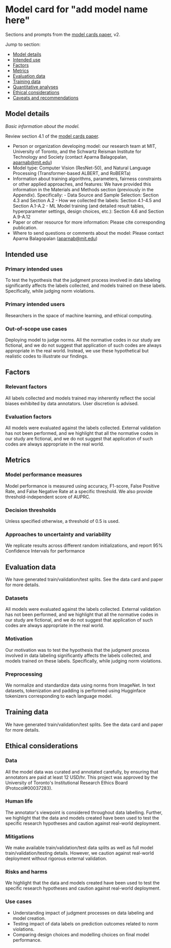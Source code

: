 # Model card for "add model name here"

Sections and prompts from the [model cards paper](https://arxiv.org/abs/1810.03993), v2.

Jump to section:

- [Model details](#model-details)
- [Intended use](#intended-use)
- [Factors](#factors)
- [Metrics](#metrics)
- [Evaluation data](#evaluation-data)
- [Training data](#training-data)
- [Quantitative analyses](#quantitative-analyses)
- [Ethical considerations](#ethical-considerations)
- [Caveats and recommendations](#caveats-and-recommendations)

## Model details

_Basic information about the model._

Review section 4.1 of the [model cards paper](https://arxiv.org/abs/1810.03993).

- Person or organization developing model: our research team at MIT, University of Toronto, and the Schwartz Reisman Institute for Technology and Society (contact Aparna Balagopalan, aparnab@mit.edu)
- Model type: Computer Vision (ResNet-50), and Natural Language Processing (Transformer-based ALBERT, and RoBERTa)
- Information about training algorithms, parameters, fairness constraints or other applied
  approaches, and features: We have provided this information in the Materials and Methods section (previously in the Appendix). Specifically:
			- Data Source and Sample Selection: Section 4.3 and Section A.2
			- How we collected the labels: Section 4.1-4.5 and Section A.1-A.2
			- ML Model training (and detailed result tables, hyperparameter settings, design choices, etc.): Section 4.6 and Section A.9-A.12
- Paper or other resource for more information: Please cite corresponding publication.
- Where to send questions or comments about the model: Please contact Aparna Balagopalan (aparnab@mit.edu)

## Intended use


### Primary intended uses
To test the hypothesis that the judgment process involved in data labeling significantly affects the labels collected, and models trained on these labels. Specifically, while judging norm violations.

### Primary intended users
Researchers in the space of machine learning, and ethical computing.

### Out-of-scope use cases
Deploying model to judge norms. All the normative codes in our study are fictional, and we do not suggest that application of such codes are always appropriate in the real world. Instead, we use these hypothetical but realistic codes to illustrate our findings.

## Factors


### Relevant factors
All labels collected and models trained may inherently reflect the social biases exhibited by data annotators. User discretion is advised.


### Evaluation factors
All models were evaluated against the labels collected. External validation has not been performed, and we highlight that all the normative codes in our study are fictional, and we do not suggest that application of such codes are always appropriate in the real world.


## Metrics



### Model performance measures
Model performance is measured using accuracy, F1-score, False Positive Rate, and False Negative Rate at a specific threshold. We also provide threshold-independent score of AUPRC.

### Decision thresholds
Unless specified otherwise, a threshold of 0.5 is used.

### Approaches to uncertainty and variability
We replicate results across different random initializations, and report 95% Confidence Intervals for performance

## Evaluation data
We have generated train/validation/test splits. See the data card and paper for more details.



### Datasets
All models were evaluated against the labels collected. External validation has not been performed, and we highlight that all the normative codes in our study are fictional, and we do not suggest that application of such codes are always appropriate in the real world.


### Motivation
Our motivation was to test the hypothesis that the judgment process involved in data labeling significantly affects the labels collected, and models trained on these labels. Specifically, while judging norm violations.


### Preprocessing
We normalize and standardize data using norms from ImageNet. In text datasets, tokenization and padding is performed using Hugginface tokenizers corresponding to each language model.

## Training data
We have generated train/validation/test splits. See the data card and paper for more details.

## Ethical considerations

### Data
All the model data was curated and annotated carefully, by ensuring that annotators are paid at least 12 USD/hr. This project was approved by the University of Toronto's Institutional Research Ethics Board (Protocol\#00037283).


### Human life
The annotator's viewpoint is considered throughout data labelling. Further, we highlight that the data and models created have been used to test the specific research hypotheses and caution against real-world deployment.

### Mitigations
We make available train/validation/test data splits as well as full model train/validation/testing details. However, we caution against real-world deployment without rigorous external validation.

### Risks and harms
We highlight that the data and models created have been used to test the specific research hypotheses and caution against real-world deployment.

### Use cases
- Understanding impact of judgment processes on data labeling and model creation.
- Testing impact of data labels on prediction outcomes related to norm violations.
- Comparing design choices and modelling choices on final model performance.

